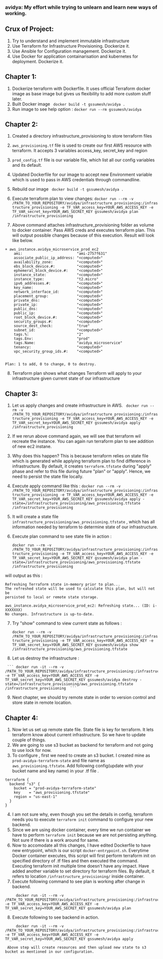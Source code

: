 ### avidya: My effort while trying to unlearn and learn new ways of working. 
 
## Crux of Project:
   1. Try to understand and implement immutable infrastructure
   2. Use Terraform for Infrastructure Provisioning. Dockerize it.
   3. Use Ansible for Configuration management. Dockerize it.
   4. Use Docker for application containarisation and kubernetes for deployment. Dockerize it.

## Chapter 1:
   1. Dockerize terraform with Dockerfile. It uses official Terraform docker image as base image but gives us flexibility to add more custom stuff later.
   2. Built Docker image ``` docker build -t gssumesh/avidya .```
   3. Run image to see help option : ``` docker run --rm gssumesh/avidya ```

## Chapter 2:
   1. Created a directory infrastructure_provisioning to store terraform files
   2. `aws_provisioning.tf` file is used to create our first AWS resource with terraform. It accepts 3 variables access_key, secret_key and region
   3. `prod_config.tf` file is our variable file, which list all our config variables and its default.
   4. Updated Dockerfile for our image to accept new Environment variable which is used to pass in AWS credentials through commandline.
   5. Rebuild our image ``` docker build -t gssumesh/avidya .```
   6. Execute terraform plan to view changes:
      ``` docker run --rm -v /PATH_TO_YOUR_REPOSITORY/avidya/infrastructure_provisioning:/infrastructure_provisioning -e TF_VAR_access_key=YOUR_AWS_ACCESS_KEY -e TF_VAR_secret_key=YOUR_AWS_SECRET_KEY gssumesh/avidya plan /infrastructure_provisioning ```

   7. Above command attaches infrastructure_provisioning folder as volume to docker container. Pass AWS creds and executes terraform plan. This will output possible changes because of this execution. Result will look like below.

```
+ aws_instance.avidya_microservice_prod_ec2
    ami:                         "ami-2757f631"
    associate_public_ip_address: "<computed>"
    availability_zone:           "<computed>"
    ebs_block_device.#:          "<computed>"
    ephemeral_block_device.#:    "<computed>"
    instance_state:              "<computed>"
    instance_type:               "t2.micro"
    ipv6_addresses.#:            "<computed>"
    key_name:                    "<computed>"
    network_interface_id:        "<computed>"
    placement_group:             "<computed>"
    private_dns:                 "<computed>"
    private_ip:                  "<computed>"
    public_dns:                  "<computed>"
    public_ip:                   "<computed>"
    root_block_device.#:         "<computed>"
    security_groups.#:           "<computed>"
    source_dest_check:           "true"
    subnet_id:                   "<computed>"
    tags.%:                      "2"
    tags.Env:                    "prod"
    tags.Name:                   "avidya_microservice"
    tenancy:                     "<computed>"
    vpc_security_group_ids.#:    "<computed>"


Plan: 1 to add, 0 to change, 0 to destroy.

```
  8. Terraform plan shows what changes Terraform will apply to your infrastructure given current state of our infrastructure

## Chapter 3:
  1. Let us apply changes and create infrastructure in AWS.
     ```  docker run --rm -v /PATH_TO_YOUR_REPOSITORY/avidya/infrastructure_provisioning:/infrastructure_provisioning -e TF_VAR_access_key=YOUR_AWS_ACCESS_KEY -e TF_VAR_secret_key=YOUR_AWS_SECRET_KEY gssumesh/avidya apply /infrastructure_provisioning  ```
  2. If we rerun above command again, we will see that terraform wil recreate the instance. You can again run terraform plan to see addition of new ec2 instane.
  3. Why does this happen? This is because terraform relies on state file which is generated while applying terraform plan to find difference in infrastructure. By default, it creates `terraform.tfstate` during "apply" phase and refer to this file during future "plan" or "apply". Hence, we need to persist the state file locally.
  4. Execute  apply command like this :
     ``` docker run --rm -v /PATH_TO_YOUR_REPOSITORY/avidya/infrastructure_provisioning:/infrastructure_provisioning -e TF_VAR_access_key=YOUR_AWS_ACCESS_KEY -e TF_VAR_secret_key=YOUR_AWS_SECRET_KEY gssumesh/avidya apply -state=/infrastructure_provisioning/aws_provisioning.tfstate /infrastructure_provisioning ```
  5. It will create a state file `infrastructure_provisioning/aws_provisioning.tfstate` , which has all information needed by terraform to determine state of our infrastructure.
  6. Execute plan command to see state file in action :
    
      ``` docker run --rm -v /PATH_TO_YOUR_REPOSITORY/avidya/infrastructure_provisioning:/infrastructure_provisioning -e TF_VAR_access_key=YOUR_AWS_ACCESS_KEY -e TF_VAR_secret_key=YOUR_AWS_SECRET_KEY gssumesh/avidya plan -state=/infrastructure_provisioning/aws_provisioning.tfstate /infrastructure_provisioning  ```

 will output as this :

 ```
 Refreshing Terraform state in-memory prior to plan...
The refreshed state will be used to calculate this plan, but will not be
persisted to local or remote state storage.

aws_instance.avidya_microservice_prod_ec2: Refreshing state... (ID: i-XXXXXXX)
No changes. Infrastructure is up-to-date. 

```


  7.  Try "show" command to view current state as follows :

      ``` docker run --rm -v /PATH_TO_YOUR_REPOSITORY/avidya/infrastructure_provisioning:/infrastructure_provisioning -e TF_VAR_access_key=YOUR_AWS_ACCESS_KEY -e TF_VAR_secret_key=YOUR_AWS_SECRET_KEY gssumesh/avidya show /infrastructure_provisioning/aws_provisioning.tfstate  ```


  8.  Let us destroy the infrastructure :

     ``` docker run -it --rm -v /PATH_TO_YOUR_REPOSITORY/avidya/infrastructure_provisioning:/infrastructure_provisioning -e TF_VAR_access_key=YOUR_AWS_ACCESS_KEY -e TF_VAR_secret_key=YOUR_AWS_SECRET_KEY gssumesh/avidya destroy -state=/infrastructure_provisioning/aws_provisioning.tfstate /infrastructure_provisioning  ```

  9. Next chapter, we should try remote state in order to version control and store state in remote location.


## Chapter 4:
  1. Now let us set up remote state file. State file is key for terraform. It lets terraform know about current infrastructure. So we have to update couple of things.
  2. We are going to use s3 bucket as backend for terraform and not going to use lock for now.
  3. To configure , first we need to create an s3 bucket. I created mine as `prod-avidya-terraform-state` and file name as `aws_provisioning.tfstate`. Add following config(update with your bucket name and key name) in your .tf file . 

```
terraform {
  backend "s3" {
    bucket = "prod-avidya-terraform-state"
    key    = "aws_provisioning.tfstate"
    region = "us-east-1"
  }
}

```

  4. I am not sure why, even though you set the details in config, terraform needs you to execute `terraform init` command to configure your new backend.
  5. Since we are using docker container, every time we run container we have to perform ` terraform init ` because we are not persisting anything.  Not sure if there is a work around for same.
  6. Now to accomodate all this changes, I have edited Dockerfile to have new entrypoint, which is our script `docker-entrypoint.sh`. Everytime Docker container executes, this script will first perform terraform init on specified directory of .tf files and then executed the command. Executing terraform init multiple time doesn't have any impact. Have added another variable to set directory for terraform files. By default, it refers to location `/infrastructure_provisioning/` inside container. 
  7. Execute following command to see plan is working after change in backend.

```
     docker run -it --rm -v /PATH_TO_YOUR_REPOSITORY/avidya/infrastructure_provisioning:/infrastructure_provisioning -e TF_VAR_access_key=YOUR_AWS_ACCESS_KEY -e TF_VAR_secret_key=YOUR_AWS_SECRET_KEY gssumesh/avidya plan

```
  8. Execute following to see backend in action.

```
     docker run -it --rm -v /PATH_TO_YOUR_REPOSITORY/avidya/infrastructure_provisioning:/infrastructure_provisioning -e TF_VAR_access_key=YOUR_AWS_ACCESS_KEY -e TF_VAR_secret_key=YOUR_AWS_SECRET_KEY gssumesh/avidya apply

```
     Above step will create resources and then upload new state to s3 bucket as mentioned in our configuration.



